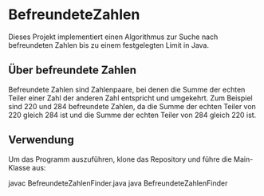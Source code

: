 # BefreundeteZahlen
Dieses Projekt implementiert einen Algorithmus zur Suche nach befreundeten Zahlen bis zu einem festgelegten Limit in Java.

## Über befreundete Zahlen

Befreundete Zahlen sind Zahlenpaare, bei denen die Summe der echten Teiler einer Zahl der anderen Zahl entspricht und umgekehrt. Zum Beispiel sind 220 und 284 befreundete Zahlen, da die Summe der echten Teiler von 220 gleich 284 ist und die Summe der echten Teiler von 284 gleich 220 ist.

## Verwendung

Um das Programm auszuführen, klone das Repository und führe die Main-Klasse aus:


javac BefreundeteZahlenFinder.java
java BefreundeteZahlenFinder
